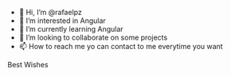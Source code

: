 - 👋 Hi, I’m @rafaelpz
- 👀 I’m interested in Angular
- 🌱 I’m currently learning Angular
- 💞️ I’m looking to collaborate on some projects
- 📫 How to reach me yo can contact to me everytime you want

Best Wishes

<!---
rafaelpz/rafaelpz is a ✨ special ✨ repository because its `README.md` (this file) appears on your GitHub profile.
You can click the Preview link to take a look at your changes.
--->
